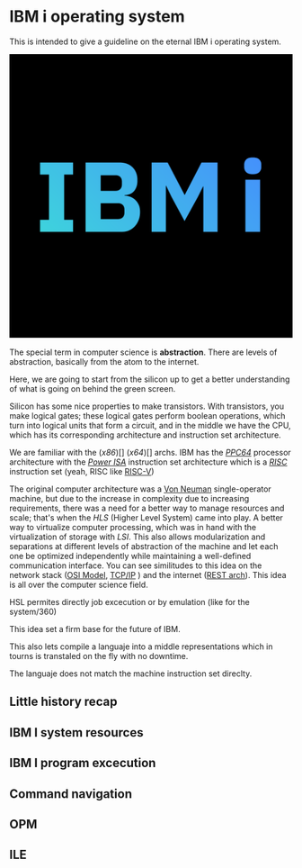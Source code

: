 # IBM i operating system

This is intended to give a guideline on the eternal IBM i operating system.

![alt text](./images/ibmi_logo.png)

The special term in computer science is **abstraction**. There are levels of abstraction, basically from the atom to the internet. 

Here, we are going to start from the silicon up to get a better understanding of what is going on behind the green screen.

Silicon has some nice properties to make transistors. With transistors, you make logical gates; these logical gates perform boolean operations, which turn into logical units that form a circuit, and in the middle we have the CPU, which has its corresponding architecture and instruction set architecture. 

We are familiar with the (*x86*)[] (*x64*)[] archs. IBM has the [*PPC64*](https://en.wikipedia.org/wiki/Ppc64) processor architecture with the [*Power ISA*](https://en.wikipedia.org/wiki/Power_ISA) instruction set architecture which is a [*RISC*](https://en.wikipedia.org/wiki/Reduced_instruction_set_computer) instruction set (yeah, RISC like [RISC-V](https://en.wikipedia.org/wiki/RISC-V]))

The original computer architecture was a [Von Neuman](https://en.wikipedia.org/wiki/Von_Neumann_architecture) single-operator machine, but due to the increase in complexity due to increasing requirements, there was a need for a better way to manage resources and scale; that's when the *HLS* (Higher Level System) came into play. A better way to virtualize computer processing, which was in hand with the virtualization of storage with *LSI*. This also allows modularization and separations at different levels of abstraction of the machine and let each one be optimized independently while maintaining a well-defined communication interface. You can see similitudes to this idea on the network stack ([OSI Model](https://en.wikipedia.org/wiki/OSI_model), [TCP/IP](https://en.wikipedia.org/wiki/Internet_protocol_suite) ) and the internet ([REST arch](https://en.wikipedia.org/wiki/REST)). This idea is all over the computer science field.

HSL permites directly job excecution or by emulation (like for the system/360)

This idea set a firm base for the future of IBM.

This also lets compile a languaje into a middle representations which in tourns is transtaled on the fly with no downtime. 

The languaje does not match the machine instruction set direclty.

## Little history recap

## IBM I system resources

## IBM I program excecution

## Command navigation

## OPM

## ILE